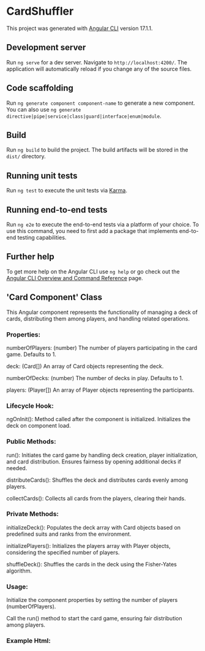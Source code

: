 # CardShuffler

This project was generated with [Angular CLI](https://github.com/angular/angular-cli) version 17.1.1.

## Development server

Run `ng serve` for a dev server. Navigate to `http://localhost:4200/`. The application will automatically reload if you change any of the source files.

## Code scaffolding

Run `ng generate component component-name` to generate a new component. You can also use `ng generate directive|pipe|service|class|guard|interface|enum|module`.

## Build

Run `ng build` to build the project. The build artifacts will be stored in the `dist/` directory.

## Running unit tests

Run `ng test` to execute the unit tests via [Karma](https://karma-runner.github.io).

## Running end-to-end tests

Run `ng e2e` to execute the end-to-end tests via a platform of your choice. To use this command, you need to first add a package that implements end-to-end testing capabilities.

## Further help

To get more help on the Angular CLI use `ng help` or go check out the [Angular CLI Overview and Command Reference](https://angular.io/cli) page.

## 'Card Component' Class

This Angular component represents the functionality of managing a deck of cards, distributing them among players, and handling related operations.


### Properties:

numberOfPlayers: (number) The number of players participating in the card game. Defaults to 1.

deck: (Card[]) An array of Card objects representing the deck.

numberOfDecks: (number) The number of decks in play. Defaults to 1.

players: (Player[]) An array of Player objects representing the participants.


### Lifecycle Hook:

ngOnInit(): Method called after the component is initialized. Initializes the deck on component load.


### Public Methods:

run(): Initiates the card game by handling deck creation, player initialization, and card distribution. Ensures fairness by opening additional decks if needed.

distributeCards(): Shuffles the deck and distributes cards evenly among players.

collectCards(): Collects all cards from the players, clearing their hands.



### Private Methods:

initializeDeck(): Populates the deck array with Card objects based on predefined suits and ranks from the environment.

initializePlayers(): Initializes the players array with Player objects, considering the specified number of players.

shuffleDeck(): Shuffles the cards in the deck using the Fisher-Yates algorithm.



### Usage:

Initialize the component properties by setting the number of players (numberOfPlayers).

Call the run() method to start the card game, ensuring fair distribution among players.



### Example Html:

<!-- app-card component usage in an Angular template -->
<app-card></app-card>

